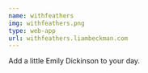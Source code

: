 ```yaml
---
name: withfeathers
img: withfeathers.png
type: web-app
url: withfeathers.liambeckman.com
---
```


Add a little Emily Dickinson to your day.

